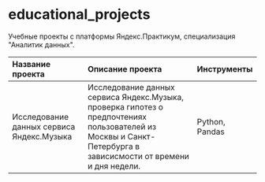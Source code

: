 # educational_projects

Учебные проекты с платформы Яндекс.Практикум, специализация "Аналитик данных".


|    Название проекта    |                 Описание проекта                            | Инструменты |
|:-----------------------|:-------------------------------------------------------------|:------------|
| Исследование данных сервиса Яндекс.Музыка | Исследование данных сервиса Яндекс.Музыка, проверка гипотез о предпочтениях пользователей из Москвы и Санкт-Петербурга в зависисмости от времени и дня недели. | Python, Pandas |

